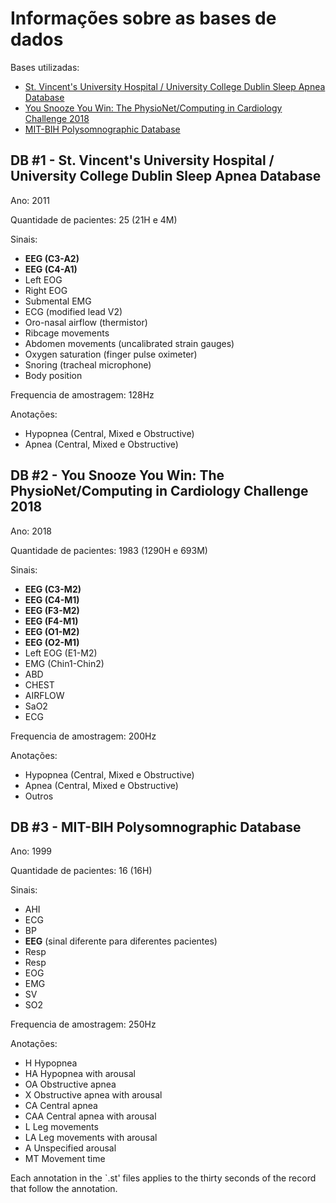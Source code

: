 # Informações sobre as bases de dados

Bases utilizadas:

- [St. Vincent's University Hospital / University College Dublin Sleep Apnea Database](https://physionet.org/content/ucddb/1.0.0/)
- [You Snooze You Win: The PhysioNet/Computing in Cardiology Challenge 2018](https://physionet.org/content/challenge-2018/1.0.0/)
- [MIT-BIH Polysomnographic Database](https://physionet.org/content/slpdb/1.0.0/)

## DB #1 - St. Vincent's University Hospital / University College Dublin Sleep Apnea Database

Ano: 2011

Quantidade de pacientes: 25 (21H e 4M)

Sinais:

- **EEG (C3-A2)**
- **EEG (C4-A1)**
- Left EOG
- Right EOG
- Submental EMG
- ECG (modified lead V2)
- Oro-nasal airflow (thermistor)
- Ribcage movements
- Abdomen movements (uncalibrated strain gauges)
- Oxygen saturation (finger pulse oximeter)
- Snoring (tracheal microphone)
- Body position

Frequencia de amostragem: 128Hz

Anotações:

- Hypopnea (Central, Mixed e Obstructive)
- Apnea (Central, Mixed e Obstructive)

## DB #2 - You Snooze You Win: The PhysioNet/Computing in Cardiology Challenge 2018

Ano: 2018

Quantidade de pacientes: 1983 (1290H e 693M)

Sinais:

- **EEG (C3-M2)**
- **EEG (C4-M1)**
- **EEG (F3-M2)**
- **EEG (F4-M1)**
- **EEG (O1-M2)**
- **EEG (O2-M1)**
- Left EOG (E1-M2)
- EMG (Chin1-Chin2)
- ABD
- CHEST
- AIRFLOW
- SaO2
- ECG

Frequencia de amostragem: 200Hz

Anotações:

- Hypopnea (Central, Mixed e Obstructive)
- Apnea (Central, Mixed e Obstructive)
- Outros

## DB #3 - MIT-BIH Polysomnographic Database

Ano: 1999

Quantidade de pacientes: 16 (16H)

Sinais:
- AHI
- ECG
- BP
- **EEG** (sinal diferente para diferentes pacientes)
- Resp
- Resp
- EOG
- EMG
- SV
- SO2

Frequencia de amostragem: 250Hz

Anotações:
- H	Hypopnea
-	HA	Hypopnea with arousal
-	OA	Obstructive apnea
-	X	Obstructive apnea with arousal
-	CA	Central apnea
-	CAA	Central apnea with arousal
-	L	Leg movements
-	LA	Leg movements with arousal
-	A	Unspecified arousal
-	MT	Movement time

Each annotation in the `.st' files applies to the thirty seconds of the record that follow the annotation.